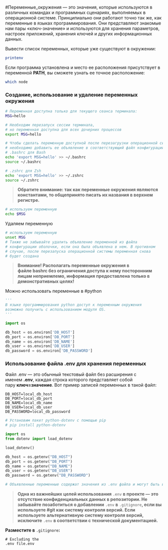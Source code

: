 #Переменные_окружения — это значения, которые используются в различных командах и программных сценариях, выполняемых в операционной системе. Принципиально они работают точно так же, как переменные в языках программирования. Они представляют знакомые нам пары «ключ-значение» и используются для хранения параметров, настроек приложений, хранения ключей и других информационных данных.

Вывести список переменных, которые уже существуют в окружении:
```bash
printenv 
```

Если программа установлена и место ее расположения присутствует в переменной **PATH**, вы сможете узнать ее точное расположение:
```bash
which node
```

### **Создание, использование и удаление переменных окружения**

```bash
# Переменная доступна только для текущего сеанса терминала:
MSG=hello

# Необходим перезапуск сессии терминала,
# но переменная доступна для всех дочерних процессов 
export MSG=hello

# Чтобы сделать переменную доступной после перезагрузки операционной системы,
# необходимо добавить ее объявление в соответствующий файл конфигурации вашей оболочки
# .bashrc для Bash
echo 'export MSG=hello' >> ~/.bashrc
source ~/.bashrc

# .zshrc для Zsh
echo 'export MSG=hello' >> ~/.zshrc
source ~/.zshrc
```

>**Обратите внимание: так как переменные окружения являются константами, то общепринято писать их названия в верхнем регистре.**

```bash
# используем переменную
echo $MSG
```

Удаляем переменную

```bash
# используем переменную
unset MSG
# Также не забывайте удалить объявление переменной из файла
# конфигурации оболочки, если она была объявлена в нем. В противном
# случае, после перезапуска операционной системы переменная снова
# будет создана
```

>**Внимание! Располагать переменные окружения в файле bashrc без ограничения доступа к нему посторонним лицам неприемлемо, информация предоставлена только в демонстративных целях!**

Можно использовать переменные в #python 

```python
'''
В языке программирования python доступ к переменным окружения
возможно получить с использованием модуля OS. 
'''

import os

db_host = os.environ['DB_HOST']
db_port = os.environ['DB_PORT']
db_name = os.environ['DB_NAME']
db_user = os.environ['DB_USER']
db_password = os.environ['DB_PASSWORD']
```

### Использование файла .env для хранения переменных
Файл .env — это обычный текстовый файл без расширения с именем **.env**, каждая строка которого представляет собой пару **ключ=значение**. Вот пример записей переменных в такой файл:

```
DB_HOST=local_db_host
DB_PORT=local_db_port
DB_NAME=local_db_name
DB_USER=local_db_user
DB_PASSWORD=local_db_password
```

```python
# Установим пакет python-dotenv с помощью pip
# pip install python-dotenv

import os
from dotenv import load_dotenv

load_dotenv()

db_host = os.getenv("DB_HOST")
db_port = os.getenv("DB_PORT")
db_name = os.getenv("DB_NAME")
db_user = os.getenv("DB_USER")
db_password = os.getenv("DB_PASSWORD")

# Объявленные переменные содержат значения из .env файла и могут быть использованы
```

>**Одна из важнейших целей использования** `.env` **в проекте — это отсутствие конфиденциальных данных в репозитории. Не забывайте позаботиться о добавлении** `.env` **в** `.gitignore`**, если вы используете #git как систему контроля версий. Если используете альтернативную систему контроля версий, исключите** `.env` **в соответствии с технической документацией.**

**Разместите в** `.gitignore`**:**

```
# Excluding the 
.env file.env
```